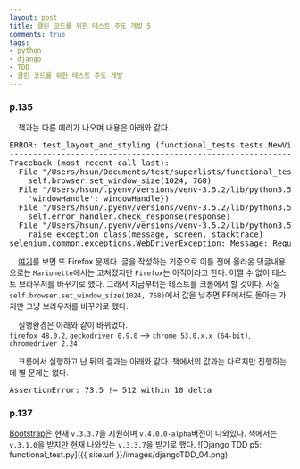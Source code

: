 ```yaml
---
layout: post
title: 클린 코드를 위한 테스트 주도 개발 5
comments: true
tags:
- python
- django
- TDD
- 클린 코드를 위한 테스트 주도 개발
---
```

### **p.135**
&nbsp;&nbsp;&nbsp; 책과는 다른 에러가 나오며 내용은 아래와 같다.
<pre>ERROR: test_layout_and_styling (functional_tests.tests.NewVisitorTest)
----------------------------------------------------------------------
Traceback (most recent call last):
  File "/Users/hsun/Documents/test/superlists/functional_tests/tests.py", line 114, in test_layout_and_styling
    self.browser.set_window_size(1024, 768)
  File "/Users/hsun/.pyenv/versions/venv-3.5.2/lib/python3.5/site-packages/selenium/webdriver/remote/webdriver.py", line 846, in set_window_size
    'windowHandle': windowHandle})
  File "/Users/hsun/.pyenv/versions/venv-3.5.2/lib/python3.5/site-packages/selenium/webdriver/remote/webdriver.py", line 236, in execute
    self.error_handler.check_response(response)
  File "/Users/hsun/.pyenv/versions/venv-3.5.2/lib/python3.5/site-packages/selenium/webdriver/remote/errorhandler.py", line 192, in check_response
    raise exception_class(message, screen, stacktrace)
selenium.common.exceptions.WebDriverException: Message: Requested size exceeds screen size</pre>

&nbsp;&nbsp;&nbsp; [여기](https://github.com/sitespeedio/sitespeed.io/issues/1143)를 보면 또 Firefox 문제다. 글을 작성하는 기준으로 이틀 전에 올라온 댓글내용으로는 `Marionette`에서는 고쳐졌지만 `Firefox`는 아직이라고 한다. 어쩔 수 없이 테스트 브라우저를 바꾸기로 했다. 그래서 지금부터는 테스트를 크롬에서 할 것이다. 사실 `self.browser.set_window_size(1024, 768)`에서 값을 낮추면 FF에서도 돌아는 가지만 그냥 브라우저를 바꾸기로 했다.    

&nbsp;&nbsp;&nbsp; 실행환경은 아래와 같이 바뀌었다.     
`firefox 48.0.2`, `geckodriver 0.9.0`
--> `chrome 53.0.x.x (64-bit)`, `chromedriver 2.24`    

&nbsp;&nbsp;&nbsp; 크롬에서 실행하고 난 뒤의 결과는 아래와 같다. 책에서의 값과는 다르지만 진행하는데 별 문제는 없다.
<pre>AssertionError: 73.5 != 512 within 10 delta</pre>   

### **p.137**
[Bootstrap](https://github.com/twbs/bootstrap/releases/)은 현재 `v.3.3.7`을 지원하며 `v.4.0.0-alpha`버전이 나와있다. 책에서는 `v.3.1.0`을 받지만 현재 나와있는 `v.3.3.7`을 받기로 했다.
![Django TDD p5: functional_test.py]({{ site.url }}/images/djangoTDD_04.png)   
